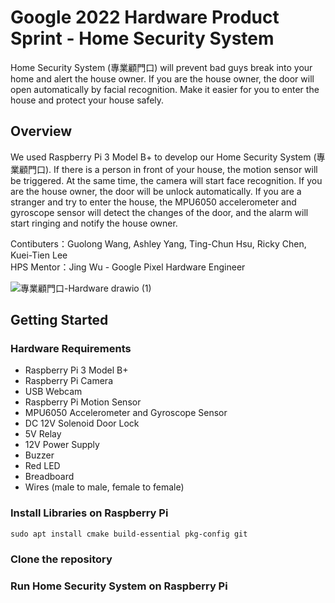 # Google 2022 Hardware Product Sprint - Home Security System
Home Security System (專業顧門口) will prevent bad guys break into your home and alert the house owner. If you are the house owner, the door will open automatically by facial recognition. Make it easier for you to enter the house and protect your house safely. 

## Overview
We used Raspberry Pi 3 Model B+ to develop our Home Security System (專業顧門口). If there is a person in front of your house, the motion sensor will be triggered. At the same time, the camera will start face recognition. If you are the house owner, the door will be unlock automatically. If you are a stranger and try to enter the house, the MPU6050 accelerometer and gyroscope sensor will detect the changes of the door, and the alarm will start ringing and notify the house owner. 

Contibuters：Guolong Wang, Ashley Yang, Ting-Chun Hsu, Ricky Chen, Kuei-Tien Lee  
HPS Mentor：Jing Wu - Google Pixel Hardware Engineer  
  
![專業顧門口-Hardware drawio (1)](https://user-images.githubusercontent.com/23274642/186562664-f117c5c7-3981-4216-ad2e-177884fa7e14.png)

## Getting Started
### Hardware Requirements
- Raspberry Pi 3 Model B+ 
- Raspberry Pi Camera
- USB Webcam
- Raspberry Pi Motion Sensor
- MPU6050 Accelerometer and Gyroscope Sensor
- DC 12V Solenoid Door Lock
- 5V Relay
- 12V Power Supply
- Buzzer
- Red LED
- Breadboard
- Wires (male to male, female to female)

### Install Libraries on Raspberry Pi
```
sudo apt install cmake build-essential pkg-config git
```
### Clone the repository
### Run Home Security System on Raspberry Pi
